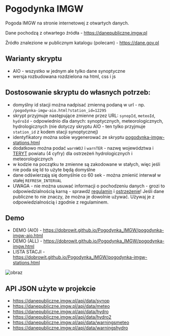 # Pogodynka IMGW
Pogoda IMGW na stronie internetowej z otwartych danych.

Dane pochodzą z otwartego źródła - https://danepubliczne.imgw.pl

Źródło znalezione w publicznym katalogu (polecam) - https://dane.gov.pl

## Warianty skryptu
  - AIO - wszystko w jednym ale tylko dane synoptyczne
  - wersja rozbudowana rozdzielona na html, css i js

## Dostosowanie skryptu do własnych potrzeb:
  - domyślny id stacji można nadpisać zmienną podaną w url - np. ``/pogodynka-imgw-aio.html?station_id=12295``
  - skrypt przyjmuje następujące zmienne przez URL: ``synopId``, ``meteoId``, ``hydroId`` - odpowiednio dla danych: synoptycznych, meteorologicznych, hydrologicznych (nie dotyczy skryptu AIO - ten tylko przyjmuje ``station_id`` z kodem stacji synoptycznej)
  - identyfikatory można sobie wygenerować ze skryptu [pogodynka-imgw-stations.html](https://dobrowit.github.io/Pogodynka_IMGW/pogodynka-imgw-stations.html)
  - dodatkowo można podać ``warnWOJ`` i ``warnTER`` - nazwę województwa i [TERYT](https://eteryt.stat.gov.pl/eTeryt/rejestr_teryt/udostepnianie_danych/baza_teryt/baza_teryt.aspx?contrast=default) powiatu (4 cyfry) dla ostrzeżeń hydrologicznych i meteorologicznych
  - w kodzie na początku te zmienne są zakodowane w stałych, więc jeśli nie poda się Id to użyte będą domyślne
  - dane odświerzają się domyślnie co 60 sek - można zmienić interwał w stałej ``REFRESH_INTERVAL``
  - UWAGA - nie można usuwać informacji o pochodzeniu danych - grozi to odpowiedzialnością karną - sprawdź [regulamin](https://danepubliczne.imgw.pl/docs/regulamin_udostepniania_danych.pdf) i [ostrzeżenie](https://danepubliczne.imgw.pl/docs/ostrzezenie.docx)! Jeśli dane publiczne to nie znaczy, że można je dowolnie używać. Używaj je z odpowiedzialnością i zgodnie z regulaminem.

## Demo
  - DEMO (AIO) - https://dobrowit.github.io/Pogodynka_IMGW/pogodynka-imgw-aio.html
  - DEMO (ALL) - https://dobrowit.github.io/Pogodynka_IMGW/pogodynka-imgw.html
  - LISTA STACJI - https://dobrowit.github.io/Pogodynka_IMGW/pogodynka-imgw-stations.html

![obraz](https://github.com/user-attachments/assets/e984a3a2-8a33-4aee-b6da-afec2e78a3b9)

## API JSON użyte w projekcie
  - https://danepubliczne.imgw.pl/api/data/synop
  - https://danepubliczne.imgw.pl/api/data/meteo
  - https://danepubliczne.imgw.pl/api/data/hydro
  - https://danepubliczne.imgw.pl/api/data/hydro2
  - https://danepubliczne.imgw.pl/api/data/warningsmeteo
  - https://danepubliczne.imgw.pl/api/data/warningshydro
